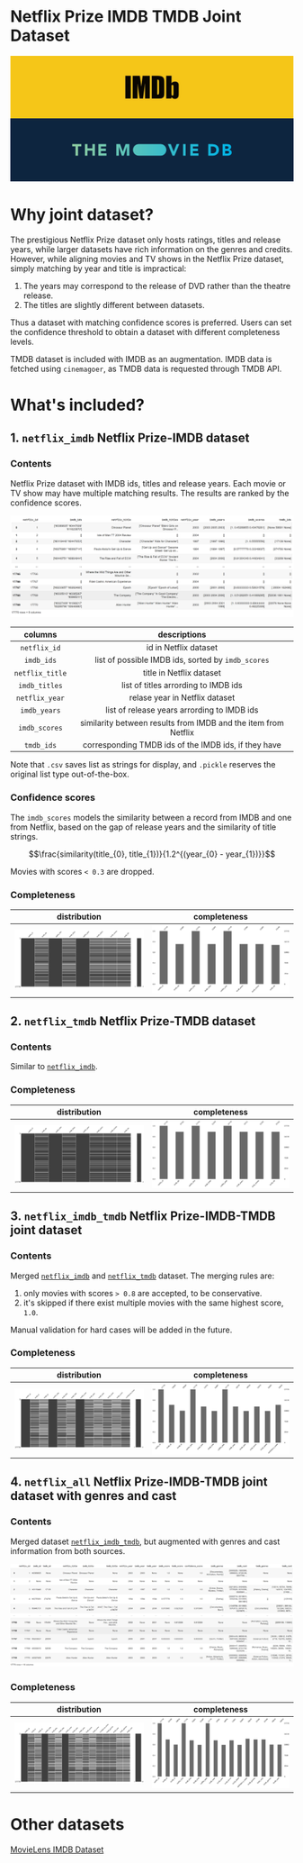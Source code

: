 # Netflix Prize IMDB TMDB Joint Dataset

![sources](https://raw.githubusercontent.com/felixnie/img/main/netflix-prize-01.png)

# Why joint dataset?

The prestigious Netflix Prize dataset only hosts ratings, titles and release years, while larger datasets have rich information on the genres and credits.
However, while aligning movies and TV shows in the Netflix Prize dataset, simply matching by year and title is impractical:

1. The years may correspond to the release of DVD rather than the theatre release.
2. The titles are slightly different between datasets.

Thus a dataset with matching confidence scores is preferred. Users can set the confidence threshold to obtain a dataset with different completeness levels.

TMDB dataset is included with IMDB as an augmentation. IMDB data is fetched using `cinemagoer`, as TMDB data is requested through TMDB API.

# What's included?

## 1. `netflix_imdb` Netflix Prize-IMDB dataset

### Contents

Netflix Prize dataset with IMDB ids, titles and release years. Each movie or TV show may have multiple matching results. The results are ranked by the confidence scores.

![](https://raw.githubusercontent.com/felixnie/img/main/netflix-prize-06.png)

| columns | descriptions |
| :-----: | :----------: |
| `netflix_id` | id in Netflix dataset |
| `imdb_ids` | list of possible IMDB ids, sorted by `imdb_scores` |
| `netflix_title` | title in Netflix dataset |
| `imdb_titles` | list of titles arrording to IMDB ids |
| `netflix_year` | relase year in Netflix dataset |
| `imdb_years` | list of release years arrording to IMDB ids |
| `imdb_scores` | similarity between results from IMDB and the item from Netflix | 
| `tmdb_ids` | corresponding TMDB ids of the IMDB ids, if they have |

Note that `.csv` saves list as strings for display, and `.pickle` reserves the original list type out-of-the-box.

### Confidence scores

The `imdb_scores` models the similarity between a record from IMDB and one from Netflix, based on the gap of release years and the similarity of title strings.

$$\frac{similarity(title_{0}, title_{1})}{1.2^{(year_{0} - year_{1})}}$$

Movies with scores `< 0.3` are dropped.

### Completeness

| distribution | completeness |
| :------------------: | :------------------: |
| ![](https://raw.githubusercontent.com/felixnie/img/main/netflix-prize-02.png) | ![](https://raw.githubusercontent.com/felixnie/img/main/netflix-prize-03.png) |

## 2. `netflix_tmdb` Netflix Prize-TMDB dataset

### Contents

Similar to [`netflix_imdb`](#1-netflix_imdb-netflix-prize-imdb-dataset).

### Completeness

| distribution | completeness |
| :------------------: | :------------------: |
| ![](https://raw.githubusercontent.com/felixnie/img/main/netflix-prize-04.png) | ![](https://raw.githubusercontent.com/felixnie/img/main/netflix-prize-05.png) |

## 3. `netflix_imdb_tmdb` Netflix Prize-IMDB-TMDB joint dataset

### Contents

Merged [`netflix_imdb`](#1-netflix_imdb-netflix-prize-imdb-dataset) and [`netflix_tmdb`](#2-netflix_tmdb-netflix-prize-tmdb-dataset) dataset. The merging rules are:

1. only movies with scores `> 0.8` are accepted, to be conservative.
2. it's skipped if there exist multiple movies with the same highest score, `1.0`.

Manual validation for hard cases will be added in the future.

### Completeness

| distribution | completeness |
| :------------------: | :------------------: |
| ![](https://raw.githubusercontent.com/felixnie/img/main/netflix-prize-07.png) | ![](https://raw.githubusercontent.com/felixnie/img/main/netflix-prize-08.png) |

## 4. `netflix_all` Netflix Prize-IMDB-TMDB joint dataset with genres and cast

### Contents

Merged dataset [`netflix_imdb_tmdb`](#3-netflix_imdb_tmdb-netflix-prize-imdb-tmdb-joint-dataset), but augmented with genres and cast information from both sources.

![](https://raw.githubusercontent.com/felixnie/img/main/netflix-prize-09.png)

### Completeness

| distribution | completeness |
| :------------------: | :------------------: |
| ![](https://raw.githubusercontent.com/felixnie/img/main/netflix-prize-10.png) | ![](https://raw.githubusercontent.com/felixnie/img/main/netflix-prize-11.png) |

# Other datasets

[MovieLens IMDB Dataset](https://github.com/felixnie/MovieLens-IMDB-Dataset)
